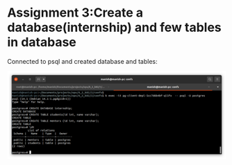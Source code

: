 # Assignment 3:Create a database(internship) and few tables in database

Connected to psql and created database and tables:

![created datbases](https://github.com/LF-DevOps-Intern/6_2_opencontainerinitiative-robusgauli-surpriso1997/blob/master/3/screenshots/connected-to-psql-client-and-created-databases.png)
